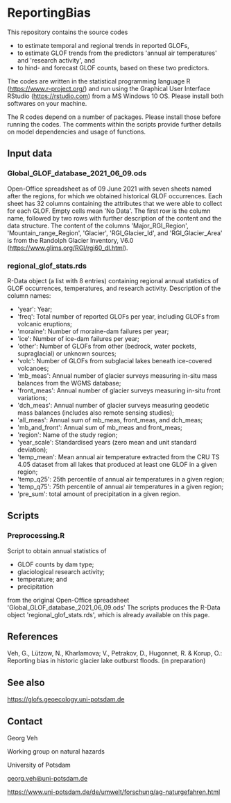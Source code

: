 # ReportingBias

This repository contains the source codes 
- to estimate temporal and regional trends in reported GLOFs, 
- to estimate GLOF trends from the predictors 'annual air temperatures' and 'research activity', and
- to hind- and forecast GLOF counts, based on these two predictors.

The codes are written in the statistical programming language R (https://www.r-project.org/) and run
using the Graphical User Interface RStudio (https://rstudio.com) from a MS Windows 10 OS. 
Please install both softwares on your machine.

The R codes depend on a number of packages. Please install those before running the codes. The comments within the scripts provide further 
details on model dependencies and usage of functions. 


## Input data

### Global_GLOF_database_2021_06_09.ods

Open-Office spreadsheet as of 09 June 2021 with seven sheets named after the regions, for which we obtained historical GLOF occurrences. 
Each sheet has 32 columns containing the attributes that we were able to collect for each GLOF. Empty cells mean 'No Data'. 
The first row is the column name, followed by two rows with further description of the content and the data structure.
The content of the columns 'Major_RGI_Region', 'Mountain_range_Region', 'Glacier',	'RGI_Glacier_Id', and	'RGI_Glacier_Area' is from the
Randolph Glacier Inventory, V6.0 (https://www.glims.org/RGI/rgi60_dl.html).


### regional_glof_stats.rds

R-Data object (a list with 8 entries) containing regional annual statistics of GLOF occurrences, temperatures, and research activity.
Description of the column names:
- 'year': Year;
- 'freq': Total number of reported GLOFs per year, including GLOFs from volcanic eruptions;
- 'moraine': Number of moraine-dam failures per year;
- 'ice': Number of ice-dam failures per year;
- 'other': Number of GLOFs from other (bedrock, water pockets, supraglacial) or unknown sources;
- 'volc': Number of GLOFs from subglacial lakes beneath ice-covered volcanoes;
- 'mb_meas': Annual number of glacier surveys measuring in-situ mass balances from the WGMS database;
- 'front_meas': Annual number of glacier surveys measuring in-situ front variations;
- 'dch_meas': Annual number of glacier surveys measuring geodetic mass balances (includes also remote sensing studies);
- 'all_meas': Annual sum of mb_meas, front_meas, and dch_meas;
- 'mb_and_front': Annual sum of mb_meas and front_meas;
- 'region': Name of the study region;
- 'year_scale': Standardised years (zero mean and unit standard deviation);
- 'temp_mean': Mean annual air temperature extracted from the CRU TS 4.05 dataset from all lakes that produced at least one GLOF in a given region;
- 'temp_q25': 25th percentile of annual air temperatures in a given region;
- 'temp_q75': 75th percentile of annual air temperatures in a given region;
- 'pre_sum': total amount of precipitation in a given region.

## Scripts

### Preprocessing.R

Script to obtain annual statistics of

- GLOF counts by dam type;
- glaciological research activity;
- temperature; and
- precipitation

from the original Open-Office spreadsheet 'Global_GLOF_database_2021_06_09.ods'
The scripts produces the R-Data object 'regional_glof_stats.rds', which is already available on this page.



## References

Veh, G., Lützow, N., Kharlamova; V., Petrakov, D., Hugonnet, R. & Korup, O.: Reporting bias in historic glacier lake outburst floods. (in preparation)

## See also

https://glofs.geoecology.uni-potsdam.de

## Contact

Georg Veh

Working group on natural hazards

University of Potsdam

georg.veh@uni-potsdam.de

https://www.uni-potsdam.de/de/umwelt/forschung/ag-naturgefahren.html
